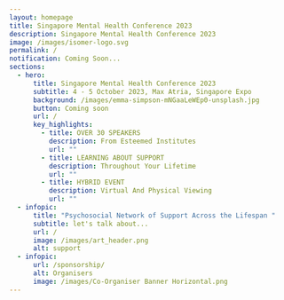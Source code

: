 ```yaml
---
layout: homepage
title: Singapore Mental Health Conference 2023
description: Singapore Mental Health Conference 2023
image: /images/isomer-logo.svg
permalink: /
notification: Coming Soon...
sections:
  - hero:
      title: Singapore Mental Health Conference 2023
      subtitle: 4 - 5 October 2023, Max Atria, Singapore Expo
      background: /images/emma-simpson-mNGaaLeWEp0-unsplash.jpg
      button: Coming soon
      url: /
      key_highlights:
        - title: OVER 30 SPEAKERS
          description: From Esteemed Institutes
          url: ""
        - title: LEARNING ABOUT SUPPORT
          description: Throughout Your Lifetime
          url: ""
        - title: HYBRID EVENT
          description: Virtual And Physical Viewing
          url: ""
  - infopic:
      title: "Psychosocial Network of Support Across the Lifespan "
      subtitle: let's talk about...
      url: /
      image: /images/art_header.png
      alt: support
  - infopic:
      url: /sponsorship/
      alt: Organisers
      image: /images/Co-Organiser Banner Horizontal.png
---
```

